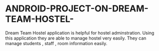 # ANDROID-PROJECT-ON-DREAM-TEAM-HOSTEL-
Dream Team Hostel application is helpful for hostel adminstration. Using this application they are able to manage hostel very easily. They can manage students , staff , room information easily.
